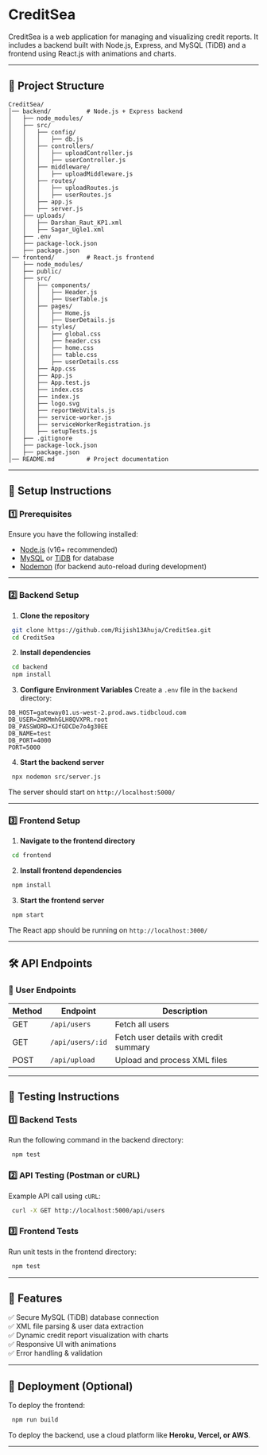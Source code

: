 # CreditSea

CreditSea is a web application for managing and visualizing credit reports. It includes a backend built with Node.js, Express, and MySQL (TiDB) and a frontend using React.js with animations and charts.

---

## 📌 Project Structure

```
CreditSea/
│── backend/          # Node.js + Express backend
│   ├── node_modules/
│   ├── src/
│   │   ├── config/
│   │   │   ├── db.js
│   │   ├── controllers/
│   │   │   ├── uploadController.js
│   │   │   ├── userController.js
│   │   ├── middleware/
│   │   │   ├── uploadMiddleware.js
│   │   ├── routes/
│   │   │   ├── uploadRoutes.js
│   │   │   ├── userRoutes.js
│   │   ├── app.js
│   │   ├── server.js
│   ├── uploads/
│   │   ├── Darshan_Raut_KP1.xml
│   │   ├── Sagar_Ugle1.xml
│   ├── .env
│   ├── package-lock.json
│   ├── package.json
│── frontend/         # React.js frontend
│   ├── node_modules/
│   ├── public/
│   ├── src/
│   │   ├── components/
│   │   │   ├── Header.js
│   │   │   ├── UserTable.js
│   │   ├── pages/
│   │   │   ├── Home.js
│   │   │   ├── UserDetails.js
│   │   ├── styles/
│   │   │   ├── global.css
│   │   │   ├── header.css
│   │   │   ├── home.css
│   │   │   ├── table.css
│   │   │   ├── userDetails.css
│   │   ├── App.css
│   │   ├── App.js
│   │   ├── App.test.js
│   │   ├── index.css
│   │   ├── index.js
│   │   ├── logo.svg
│   │   ├── reportWebVitals.js
│   │   ├── service-worker.js
│   │   ├── serviceWorkerRegistration.js
│   │   ├── setupTests.js
│   ├── .gitignore
│   ├── package-lock.json
│   ├── package.json
│── README.md         # Project documentation
```

---

## 🚀 Setup Instructions

### 1️⃣ Prerequisites
Ensure you have the following installed:
- [Node.js](https://nodejs.org/) (v16+ recommended)
- [MySQL](https://www.mysql.com/) or [TiDB](https://tidbcloud.com/) for database
- [Nodemon](https://www.npmjs.com/package/nodemon) (for backend auto-reload during development)

---

### 2️⃣ Backend Setup

1. **Clone the repository**
```sh
 git clone https://github.com/Rijish13Ahuja/CreditSea.git
 cd CreditSea
```

2. **Install dependencies**
```sh
 cd backend
 npm install
```

3. **Configure Environment Variables**
Create a `.env` file in the `backend` directory:
```env
DB_HOST=gateway01.us-west-2.prod.aws.tidbcloud.com
DB_USER=2mKMmhGLH8QVXPR.root
DB_PASSWORD=XJfGDCDe7o4g30EE
DB_NAME=test
DB_PORT=4000
PORT=5000
```

4. **Start the backend server**
```sh
 npx nodemon src/server.js
```
The server should start on `http://localhost:5000/`

---

### 3️⃣ Frontend Setup

1. **Navigate to the frontend directory**
```sh
 cd frontend
```

2. **Install frontend dependencies**
```sh
 npm install
```

3. **Start the frontend server**
```sh
 npm start
```
The React app should be running on `http://localhost:3000/`

---

## 🛠 API Endpoints

### 📌 User Endpoints
| Method | Endpoint | Description |
|--------|---------|-------------|
| GET | `/api/users` | Fetch all users |
| GET | `/api/users/:id` | Fetch user details with credit summary |
| POST | `/api/upload` | Upload and process XML files |

---

## 🧪 Testing Instructions

### 1️⃣ Backend Tests
Run the following command in the backend directory:
```sh
 npm test
```

### 2️⃣ API Testing (Postman or cURL)
Example API call using `cURL`:
```sh
 curl -X GET http://localhost:5000/api/users
```

### 3️⃣ Frontend Tests
Run unit tests in the frontend directory:
```sh
 npm test
```

---

## 🎯 Features
✅ Secure MySQL (TiDB) database connection<br>
✅ XML file parsing & user data extraction<br>
✅ Dynamic credit report visualization with charts<br>
✅ Responsive UI with animations<br>
✅ Error handling & validation<br>

---

## 📌 Deployment (Optional)
To deploy the frontend:
```sh
 npm run build
```
To deploy the backend, use a cloud platform like **Heroku, Vercel, or AWS**.

---



